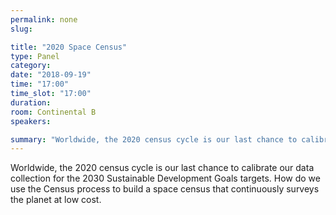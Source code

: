 ```yaml
---
permalink: none
slug:

title: "2020 Space Census"
type: Panel
category:
date: "2018-09-19"
time: "17:00"
time_slot: "17:00"
duration:
room: Continental B
speakers:

summary: "Worldwide, the 2020 census cycle is our last chance to calibrate our data collection for the 2030 Sustainable Development Goals targets. How do we use the Census process to build a space census that continuously surveys the planet at low cost."
---
```

Worldwide, the 2020 census cycle is our last chance to calibrate our data collection for the 2030 Sustainable Development Goals targets. How do we use the Census process to build a space census that continuously surveys the planet at low cost.
